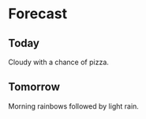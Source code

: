 # Forecast

## Today

Cloudy with a chance of pizza.

## Tomorrow

Morning rainbows followed by light rain.
